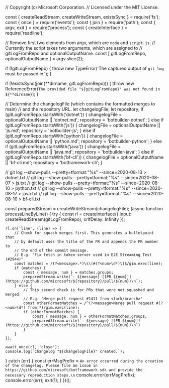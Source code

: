 // Copyright (c) Microsoft Corporation.
// Licensed under the MIT License.

const { createReadStream, createWriteStream, existsSync } = require('fs');
const { once } = require('events');
const { join } = require('path');
const { argv, exit } = require('process');
const { createInterface } = require('readline');

// Remove first two elements from argv, which are `node` and `script.js`.
// Currently the script takes two arguments, which are assigned to
// gitLogFromRepo and optionalOutputName.
const [ gitLogFromRepo, optionalOutputName ] = argv.slice(2);

if (!gitLogFromRepo) {
throw new TypeError('The captured output of `git log` must be passed in.');
}

if (!existsSync(join(**dirname, gitLogFromRepo))) {
throw new ReferenceError(`The provided file "${gitLogFromRepo}" was not found in ${**dirname}`);
}

// Determine the changelogFile (which contains the formatted merges to main)
// and the repository URL.
let changelogFile;
let repository;
if (gitLogFromRepo.startsWith('dotnet')) {
changelogFile = optionalOutputName || 'dotnet.md';
repository = 'botbuilder-dotnet';
} else if (gitLogFromRepo.startsWith('js')) {
changelogFile = optionalOutputName || 'js.md';
repository = 'botbuilder-js';
} else if (gitLogFromRepo.startsWith('python')) {
changelogFile = optionalOutputName || 'python.md';
repository = 'botbuilder-python';
} else if (gitLogFromRepo.startsWith('java')) {
changelogFile = optionalOutputName || 'java.md';
repository = 'botbuilder-java';
} else if (gitLogFromRepo.startsWith('bf-cli')) {
changelogFile = optionalOutputName || 'bf-cli.md';
repository = 'botframework-cli';
}

// git log --show-pulls --pretty=tformat:"%s" --since=2020-08-13 > dotnet.txt
// git log --show-pulls --pretty=tformat:"%s" --since=2020-08-07 > js.txt
// git log --show-pulls --pretty=tformat:"%s" --since=2020-08-10 > python.txt
// git log --show-pulls --pretty=tformat:"%s" --since=2020-08-17 > java.txt
// git log --show-pulls --pretty=tformat:"%s" --since=2020-08-10 > bf-cli.txt

const preparedStream = createWriteStream(changelogFile);
(async function processLineByLine() {
try {
const rl = createInterface({
input: createReadStream(gitLogFromRepo),
crlfDelay: Infinity
});

    rl.on('line', (line) => {
        // Check for squash merges first. This generates a bulletpoint that
        // by default uses the title of the PR and appends the PR number to
        // the end of the commit message.
        // E.g. "Fix fetch in token server used in E2E Streaming Test (#2944)"
        const matches = /(?<message>.*)\s\(#(?<num>\d*)\)$/gim.exec(line);
        if (matches) {
            const { message, num } = matches.groups;
            preparedStream.write(`- ${message} [[PR ${num}]](https://github.com/microsoft/${repository}/pull/${num})\n`);
        } else {
            // This second check is for PRs that were not squashed and merged.
            // E.g. "Merge pull request #1411 from <fork/branch>"
            const otherFormatMatches = /^(?<message>Merge pull request #(?<num>\d*) from.*)/gim.exec(line);
            if (otherFormatMatches) {
                const { message, num } = otherFormatMatches.groups;
                preparedStream.write(`- ${message} [[PR ${num}]](https://github.com/microsoft/${repository}/pull/${num})\n`)
            }
        }
    });

    await once(rl, 'close');
    console.log(`Changelog "${changelogFile}" created.`);

} catch (err) {
const errMsgPrefix = `An error occurred during the creation of the changelog.
Please file an issue in https://github.com/microsoft/botframework-sdk and provide the necessary reproduction steps.\n`
console.error(errMsgPrefix);
console.error(err);
exit(1);
}
})();
